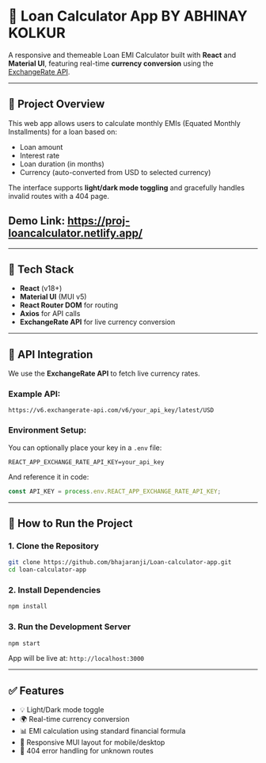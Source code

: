 # 💸 Loan Calculator App BY ABHINAY KOLKUR

A responsive and themeable Loan EMI Calculator built with **React** and **Material UI**, featuring real-time **currency conversion** using the [ExchangeRate API](https://www.exchangerate-api.com/).

---

## 📌 Project Overview

This web app allows users to calculate monthly EMIs (Equated Monthly Installments) for a loan based on:

* Loan amount
* Interest rate
* Loan duration (in months)
* Currency (auto-converted from USD to selected currency)

The interface supports **light/dark mode toggling** and gracefully handles invalid routes with a 404 page.

## Demo Link: https://proj-loancalculator.netlify.app/

---

## 🧰 Tech Stack

* **React** (v18+)
* **Material UI** (MUI v5)
* **React Router DOM** for routing
* **Axios** for API calls
* **ExchangeRate API** for live currency conversion

---


## 🔑 API Integration

We use the **ExchangeRate API** to fetch live currency rates.

### Example API:

```
https://v6.exchangerate-api.com/v6/your_api_key/latest/USD
```

### Environment Setup:

You can optionally place your key in a `.env` file:

```env
REACT_APP_EXCHANGE_RATE_API_KEY=your_api_key
```

And reference it in code:

```js
const API_KEY = process.env.REACT_APP_EXCHANGE_RATE_API_KEY;
```

---

## 🚀 How to Run the Project

### 1. Clone the Repository

```bash
git clone https://github.com/bhajaranji/Loan-calculator-app.git
cd loan-calculator-app
```

### 2. Install Dependencies

```bash
npm install
```

### 3. Run the Development Server

```bash
npm start
```

App will be live at: `http://localhost:3000`

---

## ✅ Features

* 💡 Light/Dark mode toggle
* 🌍 Real-time currency conversion
* 📊 EMI calculation using standard financial formula
* 📱 Responsive MUI layout for mobile/desktop
* 🚫 404 error handling for unknown routes

